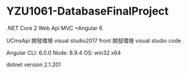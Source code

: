 # YZU1061-DatabaseFinalProject
.NET Core 2 Web Api MVC +Angular 6

UCmsApi 開發環境 visual studio2017
front 開發環境 visual studio code

Angular CLI: 6.0.0
Node: 8.9.4
OS: win32 x64

dotnet version 2.1.201
